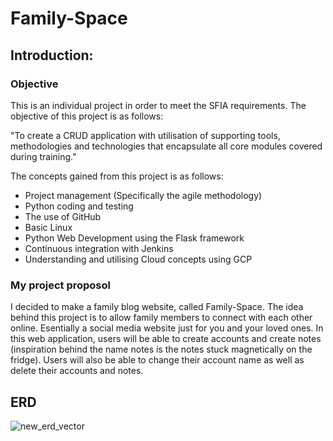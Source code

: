 #   **Family-Space**

## Introduction: 
### Objective

This is an individual project in order to meet the SFIA requirements. The objective of this project is as follows: 

"To create a CRUD application with utilisation of supporting tools,
methodologies and technologies that encapsulate all core modules
covered during training." 

The concepts gained from this project is as follows: 
- Project management (Specifically the agile methodology)
- Python coding and testing
- The use of GitHub
- Basic Linux
- Python Web Development using the Flask framework
- Continuous integration with Jenkins
- Understanding and utilising Cloud concepts using GCP


### My project proposol 
I decided to make a family blog website, called Family-Space. The idea behind this project is to allow family members to connect
with each other online. Esentially a social media website just for you and your loved ones. In this web application,
users will be able to create accounts and create notes (inspiration behind the name notes is the notes stuck magnetically on the fridge).
Users will also be able to change their account name as well as delete their accounts and notes.  

## ERD
![new_erd_vector](https://user-images.githubusercontent.com/73299366/103468965-b9859e00-4d56-11eb-836d-fe1f62ebc66b.png)
